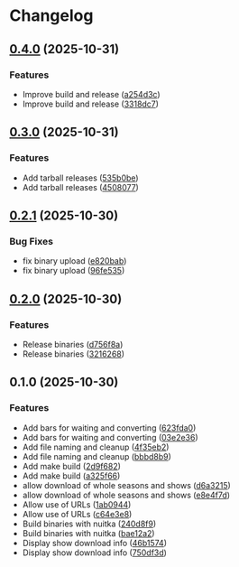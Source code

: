 # Changelog

## [0.4.0](https://github.com/liger1978/pget_iplayer/compare/v0.3.0...v0.4.0) (2025-10-31)


### Features

* Improve build and release ([a254d3c](https://github.com/liger1978/pget_iplayer/commit/a254d3c41887215f74328f9e7a6a16a7c947fd55))
* Improve build and release ([3318dc7](https://github.com/liger1978/pget_iplayer/commit/3318dc72a74554ac091e362801942933666e4bef))

## [0.3.0](https://github.com/liger1978/pget_iplayer/compare/v0.2.1...v0.3.0) (2025-10-31)


### Features

* Add tarball releases ([535b0be](https://github.com/liger1978/pget_iplayer/commit/535b0be97548d192b44508b8624e0dcf9ef59656))
* Add tarball releases ([4508077](https://github.com/liger1978/pget_iplayer/commit/45080779c7c0c4a744098966a19ab10dfd4d944f))

## [0.2.1](https://github.com/liger1978/pget_iplayer/compare/v0.2.0...v0.2.1) (2025-10-30)


### Bug Fixes

* fix binary upload ([e820bab](https://github.com/liger1978/pget_iplayer/commit/e820babaacef2fcf1c74384e8ee3c4d03f8b631a))
* fix binary upload ([96fe535](https://github.com/liger1978/pget_iplayer/commit/96fe53537d985cb00d76d675d7f31861ad833bec))

## [0.2.0](https://github.com/liger1978/pget_iplayer/compare/v0.1.0...v0.2.0) (2025-10-30)


### Features

* Release binaries ([d756f8a](https://github.com/liger1978/pget_iplayer/commit/d756f8add7a0d47a1eba72ec231acc9b97665a85))
* Release binaries ([3216268](https://github.com/liger1978/pget_iplayer/commit/32162681ad4ab31d3f927cfe2a98875426768531))

## 0.1.0 (2025-10-30)


### Features

* Add bars for waiting and converting ([623fda0](https://github.com/liger1978/pget_iplayer/commit/623fda098aad51d2f02c9fd2c733530c0d03fba0))
* Add bars for waiting and converting ([03e2e36](https://github.com/liger1978/pget_iplayer/commit/03e2e3694fa032d3b89cdc3b0a1efc51e9d53faa))
* Add file naming and cleanup ([4f35eb2](https://github.com/liger1978/pget_iplayer/commit/4f35eb277344fbb4c4566c73ac85085c334f82b6))
* Add file naming and cleanup ([bbbd8b9](https://github.com/liger1978/pget_iplayer/commit/bbbd8b91ae30a897d636f159c3aab7fda3a8e368))
* Add make build ([2d9f682](https://github.com/liger1978/pget_iplayer/commit/2d9f682fe7afed21f31ac5cd7f5b93dbd083f6c8))
* Add make build ([a325f66](https://github.com/liger1978/pget_iplayer/commit/a325f66afffba06891e0d3989b18833e6aea701f))
* allow download of whole seasons and shows ([d6a3215](https://github.com/liger1978/pget_iplayer/commit/d6a32157fc46f3104e835f1beb2a5604b9cd2c0e))
* allow download of whole seasons and shows ([e8e4f7d](https://github.com/liger1978/pget_iplayer/commit/e8e4f7d6786543fcafbc2cedbf8f2cbf0f1b7995))
* Allow use of URLs ([1ab0944](https://github.com/liger1978/pget_iplayer/commit/1ab0944fe1d6a8fda51b5e24b5eba41d4e2b5c0d))
* Allow use of URLs ([c64e3e8](https://github.com/liger1978/pget_iplayer/commit/c64e3e832b5e60a37f129ecf307c9715c563e597))
* Build binaries with nuitka ([240d8f9](https://github.com/liger1978/pget_iplayer/commit/240d8f9ea7f379c2868d135a15d749285f1b5df8))
* Build binaries with nuitka ([bae12a2](https://github.com/liger1978/pget_iplayer/commit/bae12a2891cd22a188a39b29fea25e8db06367c5))
* Display show download info ([46b1574](https://github.com/liger1978/pget_iplayer/commit/46b15741fc436fccd885262444e3f8008d336547))
* Display show download info ([750df3d](https://github.com/liger1978/pget_iplayer/commit/750df3d7adfe7988df6043b5455c0b9b91fdde4c))
